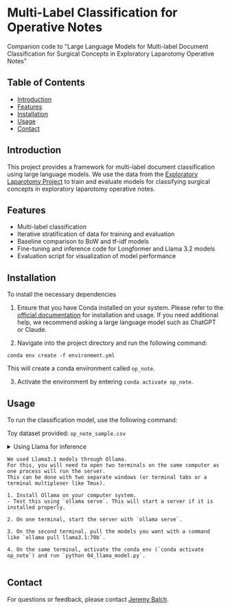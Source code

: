 
# Multi-Label Classification for Operative Notes

Companion code to "Large Language Models for Multi-label Document Classification for Surgical Concepts in Exploratory Laparotomy Operative Notes"

## Table of Contents
- [Introduction](#introduction)
- [Features](#features)
- [Installation](#installation)
- [Usage](#usage)
- [Contact](#contact)

## Introduction
This project provides a framework for multi-label document classification using large language models. We use the data from the [Exploratory Laparotomy Project](https://github.com/ufl-prismap/exploratory-laparotomy-project) to train and evaluate models for classifying surgical concepts in exploratory laparotomy operative notes.

## Features
- Multi-label classification   
- Iterative stratification of data for training and evaluation
- Baseline comparison to BoW and tf-idf models
- Fine-tuning and inference code for Longformer and Llama 3.2 models
- Evaluation script for visualization of model performance 


## Installation
To install the necessary dependencies

1. Ensure that you have Conda installed on your system.
Please refer to the [official documentation](https://docs.conda.io/projects/conda/en/latest/user-guide/install/index.html) for installation and usage.
If you need additional help, we recommend asking a large language model such as ChatGPT or Claude.

2. Navigate into the project directory and run the following command:

`conda env create -f environment.yml`

This will create a conda environment called `op_note`.

3. Activate the environment by entering `conda activate op_note`.

## Usage
To run the classification model, use the following command:

Toy dataset provided: `op_note_sample.csv`

<details>
    <summary>Using Llama for inference
    
    We used Llama3.1 models through Ollama.
    For this, you will need to open two terminals on the same computer as one process will run the server.
    This can be done with two separate windows (or terminal tabs or a terminal multiplexer like Tmux).

    1. Install Ollama on your computer system.
    - Test this using `ollama serve`. This will start a server if it is installed properly.

    2. On one terminal, start the server with `ollama serve`.

    3. On the second terminal, pull the models you want with a command like `ollama pull llama3.1:70b`.

    4. On the same terminal, activate the conda env (`conda activate op_note`) and run `python 04_llama_model.py`.
</details>

## Contact
For questions or feedback, please contact [Jeremy Balch](mailto:jeremy.balch@surgery.ufl.edu).
